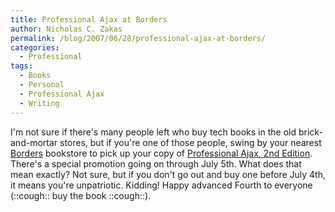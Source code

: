 ```yaml
---
title: Professional Ajax at Borders
author: Nicholas C. Zakas
permalink: /blog/2007/06/28/professional-ajax-at-borders/
categories:
  - Professional
tags:
  - Books
  - Personal
  - Professional Ajax
  - Writing
---
```

I'm not sure if there's many people left who buy tech books in the old brick-and-mortar stores, but if you're one of those people, swing by your nearest <a title="Borders" rel="external" href="http://www.borders.com">Borders</a> bookstore to pick up your copy of <a title="Professional Ajax, 2nd Edition" rel="external" href="http://www.amazon.com/gp/redirect.html?ie=UTF8&location=http%3A%2F%2Fwww.amazon.com%2FProfessional-Ajax-2nd-Nicholas-Zakas%2Fdp%2F0470109491%2F&tag=nczonline-20&linkCode=ur2&camp=1789&creative=9325">Professional Ajax, 2nd Edition</a>. There's a special promotion going on through July 5th. What does that mean exactly? Not sure, but if you don't go out and buy one before July 4th, it means you're unpatriotic. Kidding! Happy advanced Fourth to everyone (::cough:: buy the book ::cough::).
